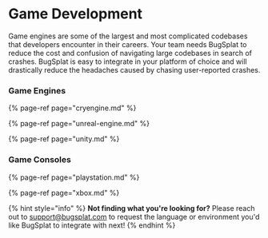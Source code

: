 # Game Development

Game engines are some of the largest and most complicated codebases that developers encounter in their careers. Your team needs BugSplat to reduce the cost and confusion of navigating large codebases in search of crashes. BugSplat is easy to integrate in your platform of choice and will drastically reduce the headaches caused by chasing user-reported crashes.

### Game Engines

{% page-ref page="cryengine.md" %}

{% page-ref page="unreal-engine.md" %}

{% page-ref page="unity.md" %}

### Game Consoles 

{% page-ref page="playstation.md" %}

{% page-ref page="xbox.md" %}



{% hint style="info" %}
**Not finding what you're looking for?**  Please reach out to [support@bugsplat.com](mailto:support@bugsplat.com) to request the language or environment you'd like BugSplat to integrate with next!
{% endhint %}



